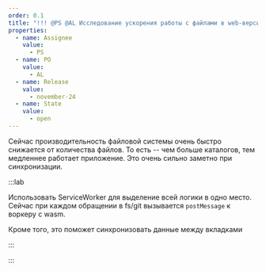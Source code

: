 ```yaml
---
order: 0.1
title: "!!! @PS @AL Исследование ускорения работы с файлами в web-версии"
properties:
  - name: Assignee
    value:
      - PS
  - name: PO
    value:
      - AL
  - name: Release
    value:
      - november-24
  - name: State
    value:
      - open
---
```


Сейчас производительность файловой системы очень быстро снижается от количества файлов. То есть -- чем больше каталогов, тем медленнее работает приложение. Это очень сильно заметно при синхронизации.

:::lab 

Использовать ServiceWorker для выделение всей логики в одно место. Сейчас при каждом обращении в fs/git вызывается `postMessage` к воркеру с wasm.

Кроме того, это поможет синхронизовать данные между вкладками

:::

:::